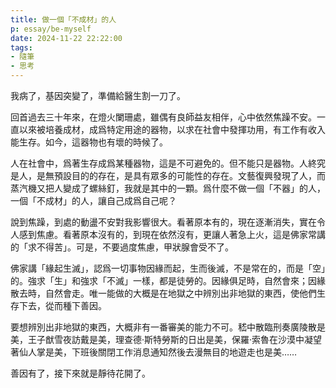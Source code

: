 ```yaml
---
title: 做一個「不成材」的人
p: essay/be-myself
date: 2024-11-22 22:22:00
tags: 
- 隨筆
- 思考
---
```


我病了，基因突變了，準備給醫生割一刀了。

回首過去三十年來，在燈火闌珊處，雖偶有良師益友相伴，心中依然焦躁不安。一直以來被培養成材，成爲特定用途的器物，以求在社會中發揮功用，有工作有收入能生存。如今，這器物也有壞的時候了。

<!--more-->

人在社會中，爲著生存成爲某種器物，這是不可避免的。但不能只是器物。人終究是人，是無預設目的的存在，是具有眾多的可能性的存在。文藝復興發現了人，而蒸汽機又把人變成了螺絲釘，我就是其中的一顆。爲什麼不做一個「不器」的人，一個「不成材」的人，讓自己成爲自己呢？

說到焦躁，到處的動盪不安對我影響很大。看著原本有的，現在逐漸消失，實在令人感到焦慮。看著原本沒有的，到現在依然沒有，更讓人著急上火，這是佛家常講的「求不得苦」。可是，不要過度焦慮，甲狀腺會受不了。

佛家講「緣起生滅」，認爲一切事物因緣而起，生而後滅，不是常在的，而是「空」的。強求「生」和強求「不滅」一樣，都是徒勞的。因緣俱足時，自然會來；因緣散去時，自然會走。唯一能做的大概是在地獄之中辨別出非地獄的東西，使他們生存下去，從而種下善因。

要想辨別出非地獄的東西，大概非有一番審美的能力不可。嵇中散臨刑奏廣陵散是美，王子猷雪夜訪戴是美，理查德·斯特勞斯的日出是美，保羅·索魯在沙漠中凝望著仙人掌是美，下班後關閉工作消息通知然後去漫無目的地遊走也是美……

善因有了，接下來就是靜待花開了。
